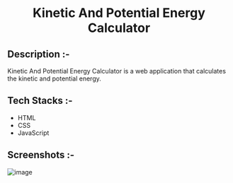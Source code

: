 # <p align="center">Kinetic And Potential Energy Calculator</p>

## Description :-

Kinetic And Potential Energy Calculator is a web application that calculates the kinetic and potential energy.

## Tech Stacks :-

- HTML
- CSS
- JavaScript

## Screenshots :-

![image](https://github.com/Rakesh9100/CalcDiverse/assets/168436423/18396265-a8ac-4d09-8a07-db875481bb22)
